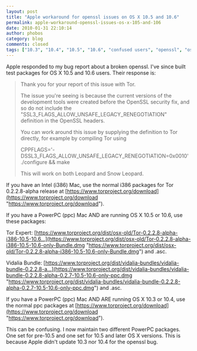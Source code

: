```yaml
---
layout: post
title: "Apple workaround for openssl issues on OS X 10.5 and 10.6"
permalink: apple-workaround-openssl-issues-os-x-105-and-106
date: 2010-01-31 22:10:14
author: phobos
category: blog
comments: closed
tags: ["10.3", "10.4", "10.5", "10.6", "confused users", "openssl", "osx", "packaging mess", "tls renegotiation"]
---
```


Apple responded to my bug report about a broken openssl. I've since built test packages for OS X 10.5 and 10.6 users. Their response is:

> Thank you for your report of this issue with Tor.
>
> The issue you're seeing is because the current versions of the development tools were created before the OpenSSL security fix, and so do not include the "SSL3\_FLAGS\_ALLOW\_UNSAFE\_LEGACY\_RENEGOTIATION" definition in the OpenSSL headers.
>
> You can work around this issue by supplying the definition to Tor directly, for example by compiling Tor using
>
> CPPFLAGS='-DSSL3\_FLAGS\_ALLOW\_UNSAFE\_LEGACY\_RENEGOTIATION=0x0010' ./configure && make
>
> This will work on both Leopard and Snow Leopard.

If you have an Intel (i386) Mac, use the normal i386 packages for Tor 0.2.2.8-alpha release at [https://www.torproject.org/download](https://www.torproject.org/download "https://www.torproject.org/download").

If you have a PowerPC (ppc) Mac AND are running OS X 10.5 or 10.6, use these packages:

<!-- more -->

Tor Expert: [https://www.torproject.org/dist/osx-old/Tor-0.2.2.8-alpha-i386-10.5-10.6...](https://www.torproject.org/dist/osx-old/Tor-0.2.2.8-alpha-i386-10.5-10.6-only-Bundle.dmg "https://www.torproject.org/dist/osx-old/Tor-0.2.2.8-alpha-i386-10.5-10.6-only-Bundle.dmg") and .asc.

Vidalia Bundle: [https://www.torproject.org/dist/vidalia-bundles/vidalia-bundle-0.2.2.8-a...](https://www.torproject.org/dist/vidalia-bundles/vidalia-bundle-0.2.2.8-alpha-0.2.7-10.5-10.6-only-ppc.dmg "https://www.torproject.org/dist/vidalia-bundles/vidalia-bundle-0.2.2.8-alpha-0.2.7-10.5-10.6-only-ppc.dmg") and .asc.

If you have a PowerPC (ppc) Mac AND ARE running OS X 10.3 or 10.4, use the normal ppc packages at [https://www.torproject.org/download](https://www.torproject.org/download "https://www.torproject.org/download").

This can be confusing. I now maintain two different PowerPC packages. One set for pre-10.5 and one set for 10.5 and later OS X versions. This is because Apple didn't update 10.3 nor 10.4 for the openssl bug.
